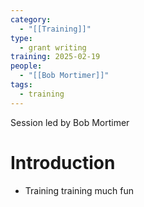 ```yaml
---
category:
  - "[[Training]]"
type:
  - grant writing
training: 2025-02-19
people:
  - "[[Bob Mortimer]]"
tags:
  - training
---
```

Session led by Bob Mortimer

# Introduction
- Training training much fun